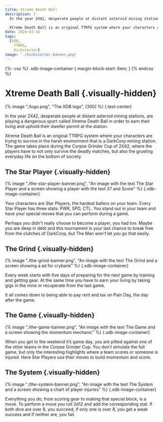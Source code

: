 ```yaml
---
title: Xtreme Death Ball
description: |-
  In the year 2X42, desperate people at distant asteroid mining stations, are playing a dangerous sport called Xtreme Death Ball in order to earn their living and uphold their dweller permit at the station.

  Xtreme Death Ball is an original TTRPG system where your characters are trying to survive in the harsh environment that is a DarkCorp mining station. The game takes place during the Corpse Grinder Cup of 2X42, where the players have to not only survive the deadly matches, but also the grueling everyday life on the bottom of society.
date: 2024-03-14
tags:
  [XDB,
	TTRPG,
	Kickstarter]
image: "./kickstarter-banner.png"
---
```


{%- css %}
.xdb-image-container {
margin-block-start: 6em;
}
{% endcss %}

# Xtreme Death Ball {.visually-hidden}

{% image "./logo.png", "The XDB logo", [300] %} {.text-center}

In the year 2X42, desperate people at distant asteroid mining stations, are playing a dangerous sport called Xtreme Death Ball in order to earn their living and uphold their dweller permit at the station.

Xtreme Death Ball is an original TTRPG system where your characters are trying to survive in the harsh environment that is a DarkCorp mining station. The game takes place during the Corpse Grinder Cup of 2X42, where the players have to not only survive the deadly matches, but also the grueling everyday life on the bottom of society.

## The Star Player {.visually-hidden}

{% image "./the-star-player-banner.png", "An image with the text The Star Player and a screen showing a player with the text 37 and Score" %} {.xdb-image-container}

Your characters are Star Players, the hardest ballers on your team. Every Star Player has three stats: PWR, SPD, CTL. You stand out in your team and have your special moves that you can perform during a game.

Perhaps you didn't really choose to become a player, you had too. Maybe you are deep in debt and this tournament is your last chance to break free from the clutches of DarkCorp, but The Man won't let you go that easily.

## The Grind {.visually-hidden}

{% image "./the-grind-banner.png", "An image with the text The Grind and a screen showing a ad for crybank" %} {.xdb-image-container}

Every week starts with five days of preparing for the next game by training and getting gear. At the same time you have to earn your living by taking gigs in the mine or recuperate from the last game.

It all comes down to being able to pay rent and tax on Pain Day, the day after the game.

## The Game {.visually-hidden}

{% image "./the-game-banner.png", "An image with the text The Game and a screen showing the momentum mechanic" %} {.xdb-image-container}

When you get to the weekend it’s game day, you are pitted against one of the other teams in the Corpse Grinder Cup. You don't simulate the full game, but only the interesting highlights where a team scores or someone is injured. Here Star Players use their moves to build momentum and score.

## The System {.visually-hidden}

{% image "./the-system-banner.png", "An image with the text The System and a screen showing a chart of player injuries" %} {.xdb-image-container}

Everything you do, from scoring gear to making that special block, is a move. To perform a move you roll 2d12 and add the corresponding stat. If both dice are over 8, you succeed, if only one is over 8, you get a weak success and if neither are, you fail.
